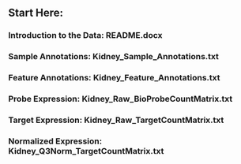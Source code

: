 ## Start Here:

### Introduction to the Data: README.docx

### Sample Annotations: Kidney_Sample_Annotations.txt

### Feature Annotations: Kidney_Feature_Annotations.txt

### Probe Expression: Kidney_Raw_BioProbeCountMatrix.txt

### Target Expression: Kidney_Raw_TargetCountMatrix.txt

### Normalized Expression: Kidney_Q3Norm_TargetCountMatrix.txt
